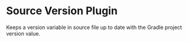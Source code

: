 # Source Version Plugin

Keeps a version variable in source file up to date with the Gradle project version value.
